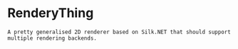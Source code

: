 # RenderyThing
    A pretty generalised 2D renderer based on Silk.NET that should support multiple rendering backends.
